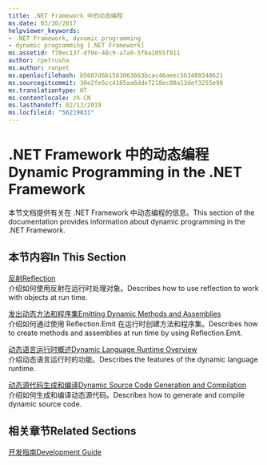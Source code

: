 ```yaml
---
title: .NET Framework 中的动态编程
ms.date: 03/30/2017
helpviewer_keywords:
- .NET Framework, dynamic programming
- dynamic programming [.NET Framework]
ms.assetid: f78ec137-df0e-48c9-a7a0-5f6a1055f011
author: rpetrusha
ms.author: ronpet
ms.openlocfilehash: b5607d6b1583063663bcac46aeec563408348621
ms.sourcegitcommit: 30e2fe5cc4165aa6dde7218ec80a13def3255e98
ms.translationtype: HT
ms.contentlocale: zh-CN
ms.lasthandoff: 02/13/2019
ms.locfileid: "56219031"
---
```

# <a name="dynamic-programming-in-the-net-framework"></a><span data-ttu-id="5c68d-102">.NET Framework 中的动态编程</span><span class="sxs-lookup"><span data-stu-id="5c68d-102">Dynamic Programming in the .NET Framework</span></span>
<span data-ttu-id="5c68d-103">本节文档提供有关在 .NET Framework 中动态编程的信息。</span><span class="sxs-lookup"><span data-stu-id="5c68d-103">This section of the documentation provides information about dynamic programming in the .NET Framework.</span></span>  
  
## <a name="in-this-section"></a><span data-ttu-id="5c68d-104">本节内容</span><span class="sxs-lookup"><span data-stu-id="5c68d-104">In This Section</span></span>  
 [<span data-ttu-id="5c68d-105">反射</span><span class="sxs-lookup"><span data-stu-id="5c68d-105">Reflection</span></span>](../../../docs/framework/reflection-and-codedom/reflection.md)  
 <span data-ttu-id="5c68d-106">介绍如何使用反射在运行时处理对象。</span><span class="sxs-lookup"><span data-stu-id="5c68d-106">Describes how to use reflection to work with objects at run time.</span></span>  
  
 [<span data-ttu-id="5c68d-107">发出动态方法和程序集</span><span class="sxs-lookup"><span data-stu-id="5c68d-107">Emitting Dynamic Methods and Assemblies</span></span>](../../../docs/framework/reflection-and-codedom/emitting-dynamic-methods-and-assemblies.md)  
 <span data-ttu-id="5c68d-108">介绍如何通过使用 Reflection.Emit 在运行时创建方法和程序集。</span><span class="sxs-lookup"><span data-stu-id="5c68d-108">Describes how to create methods and assemblies at run time by using Reflection.Emit.</span></span>  
  
 [<span data-ttu-id="5c68d-109">动态语言运行时概述</span><span class="sxs-lookup"><span data-stu-id="5c68d-109">Dynamic Language Runtime Overview</span></span>](../../../docs/framework/reflection-and-codedom/dynamic-language-runtime-overview.md)  
 <span data-ttu-id="5c68d-110">介绍动态语言运行时的功能。</span><span class="sxs-lookup"><span data-stu-id="5c68d-110">Describes the features of the dynamic language runtime.</span></span>  
  
 [<span data-ttu-id="5c68d-111">动态源代码生成和编译</span><span class="sxs-lookup"><span data-stu-id="5c68d-111">Dynamic Source Code Generation and Compilation</span></span>](../../../docs/framework/reflection-and-codedom/dynamic-source-code-generation-and-compilation.md)  
 <span data-ttu-id="5c68d-112">介绍如何生成和编译动态源代码。</span><span class="sxs-lookup"><span data-stu-id="5c68d-112">Describes how to generate and compile dynamic source code.</span></span>  
  
## <a name="related-sections"></a><span data-ttu-id="5c68d-113">相关章节</span><span class="sxs-lookup"><span data-stu-id="5c68d-113">Related Sections</span></span>  
 [<span data-ttu-id="5c68d-114">开发指南</span><span class="sxs-lookup"><span data-stu-id="5c68d-114">Development Guide</span></span>](../../../docs/framework/development-guide.md)  
  
